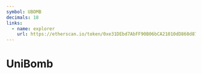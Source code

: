 ```yaml
---
symbol: UBOMB
decimals: 18
links:
  - name: explorer
    url: https://etherscan.io/token/0xe31DEbd7AbFF90B06bCA21010dD860d8701fd901
---
```


# UniBomb
